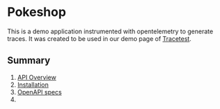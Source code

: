 # Pokeshop
This is a demo application instrumented with opentelemetry to generate traces. It was created to be used in our demo page of [Tracetest](https://github.com/kubeshop/tracetest).

## Summary
1. [API Overview](https://github.com/kubeshop/pokeshop/blob/master/docs/overview.md)
2. [Installation](https://github.com/kubeshop/pokeshop/blob/master/docs/installing.md)
3. [OpenAPI specs](https://github.com/kubeshop/pokeshop/blob/master/openapi/openapi.yaml)
4. 